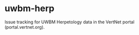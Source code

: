 uwbm-herp
=========

Issue tracking for UWBM Herpetology data in the VertNet portal (portal.vertnet.org).
